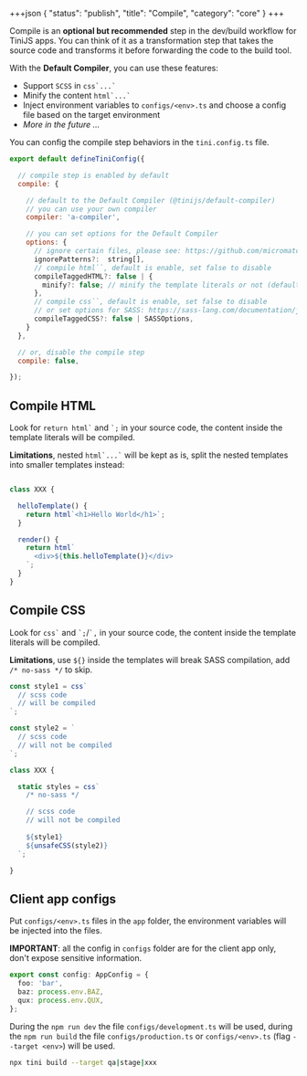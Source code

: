 +++json
{
  "status": "publish",
  "title": "Compile",
  "category": "core"
}
+++

Compile is an **optional but recommended** step in the dev/build workflow for TiniJS apps. You can think of it as a transformation step that takes the source code and transforms it before forwarding the code to the build tool.

With the **Default Compiler**, you can use these features:
- Support `SCSS` in `` css`...` ``
- Minify the content `` html`...` ``
- Inject environment variables to `configs/<env>.ts` and choose a config file based on the target environment
- _More in the future ..._

You can config the compile step behaviors in the `tini.config.ts` file.

```js
export default defineTiniConfig({

  // compile step is enabled by default
  compile: {

    // default to the Default Compiler (@tinijs/default-compiler)
    // you can use your own compiler
    compiler: 'a-compiler',

    // you can set options for the Default Compiler
    options: {
      // ignore certain files, please see: https://github.com/micromatch/picomatch
      ignorePatterns?:  string[],
      // compile html``, default is enable, set false to disable
      compileTaggedHTML?: false | {
        minify?: false; // minify the template literals or not (default is minified)
      },
      // compile css``, default is enable, set false to disable
      // or set options for SASS: https://sass-lang.com/documentation/js-api/interfaces/stringoptions/
      compileTaggedCSS?: false | SASSOptions,
    }
  },

  // or, disable the compile step
  compile: false,

});
```

## Compile HTML

Look for `` return html` `` and `` `; `` in your source code, the content inside the template literals will be compiled.

**Limitations**, nested `` html`...` `` will be kept as is, split the nested templates into smaller templates instead:

```ts

class XXX {

  helloTemplate() {
    return html`<h1>Hello World</h1>`;
  }

  render() {
    return html`
      <div>${this.helloTemplate()}</div>
    `;
  }
}
```

## Compile CSS

Look for `` css` `` and `` `; ``/`` `, `` in your source code, the content inside the template literals will be compiled.

**Limitations**, use `${}` inside the templates will break SASS compilation, add `/* no-sass */` to skip.

```ts
const style1 = css`
  // scss code
  // will be compiled
`;

const style2 = `
  // scss code
  // will not be compiled
`;

class XXX {

  static styles = css`
    /* no-sass */

    // scss code
    // will not be compiled
  
    ${style1}
    ${unsafeCSS(style2)}
  `;

}
```

## Client app configs

Put `configs/<env>.ts` files in the `app` folder, the environment variables will be injected into the files.

**IMPORTANT**: all the config in `configs` folder are for the client app only, don't expose sensitive information.

```ts
export const config: AppConfig = {
  foo: 'bar',
  baz: process.env.BAZ,
  qux: process.env.QUX,
};
```

During the `npm run dev` the file `configs/development.ts` will be used, during the `npm run build` the file `configs/production.ts` or `configs/<env>.ts` (flag `--target <env>`) will be used.

```bash
npx tini build --target qa|stage|xxx
```
